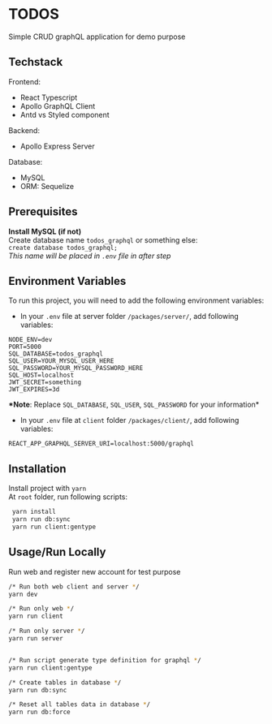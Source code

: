 # TODOS

Simple CRUD graphQL application for demo purpose

## Techstack

Frontend:

- React Typescript
- Apollo GraphQL Client
- Antd vs Styled component

Backend:

- Apollo Express Server

Database:

- MySQL
- ORM: Sequelize

## Prerequisites

**Install MySQL (if not)**  
Create database name `todos_graphql` or something else:  
`create database todos_graphql;`  
_This name will be placed in `.env` file in after step_

## Environment Variables

To run this project, you will need to add the following environment variables:

- In your `.env` file at server folder `/packages/server/`, add following variables:

```
NODE_ENV=dev
PORT=5000
SQL_DATABASE=todos_graphql
SQL_USER=YOUR_MYSQL_USER_HERE
SQL_PASSWORD=YOUR_MYSQL_PASSWORD_HERE
SQL_HOST=localhost
JWT_SECRET=something
JWT_EXPIRES=3d
```

**\*Note**: Replace `SQL_DATABASE`, `SQL_USER`, `SQL_PASSWORD` for your information\*

- In your `.env` file at `client` folder `/packages/client/`, add following variables:

```
REACT_APP_GRAPHQL_SERVER_URI=localhost:5000/graphql
```

## Installation

Install project with `yarn`  
At `root` folder, run following scripts:

```bash
 yarn install
 yarn run db:sync
 yarn run client:gentype
```

## Usage/Run Locally

Run web and register new account for test purpose

```bash
/* Run both web client and server */
yarn dev

/* Run only web */
yarn run client

/* Run only server */
yarn run server


/* Run script generate type definition for graphql */
yarn run client:gentype

/* Create tables in database */
yarn run db:sync

/* Reset all tables data in database */
yarn run db:force
```
